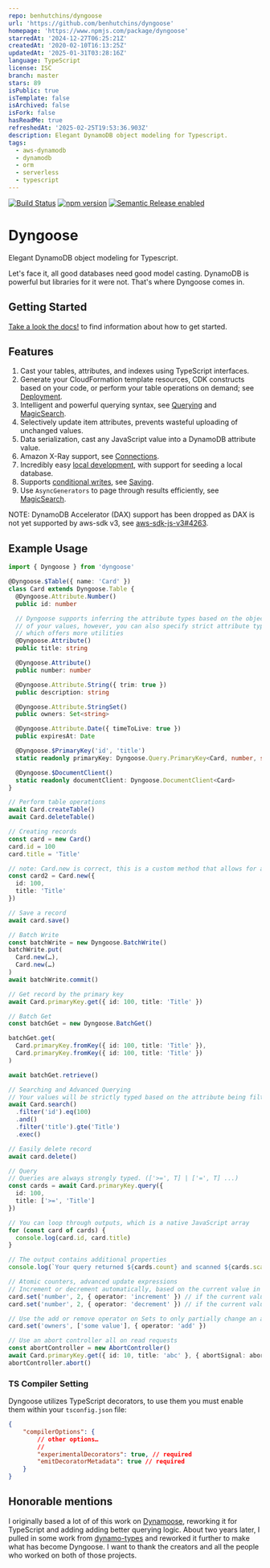 ```yaml
---
repo: benhutchins/dyngoose
url: 'https://github.com/benhutchins/dyngoose'
homepage: 'https://www.npmjs.com/package/dyngoose'
starredAt: '2024-12-27T06:25:21Z'
createdAt: '2020-02-10T16:13:25Z'
updatedAt: '2025-01-31T03:28:16Z'
language: TypeScript
license: ISC
branch: master
stars: 89
isPublic: true
isTemplate: false
isArchived: false
isFork: false
hasReadMe: true
refreshedAt: '2025-02-25T19:53:36.903Z'
description: Elegant DynamoDB object modeling for Typescript.
tags:
  - aws-dynamodb
  - dynamodb
  - orm
  - serverless
  - typescript
---
```


[![Build Status](https://github.com/benhutchins/dyngoose/workflows/workflow/badge.svg)](https://github.com/benhutchins/dyngoose/actions)
[![npm version](https://badge.fury.io/js/dyngoose.svg)](https://badge.fury.io/js/dyngoose)
[![Semantic Release enabled](https://img.shields.io/badge/%20%20%F0%9F%93%A6%F0%9F%9A%80-semantic--release-e10079.svg)](https://github.com/semantic-release/semantic-release)


# Dyngoose

Elegant DynamoDB object modeling for Typescript.

Let's face it, all good databases need good model casting. DynamoDB is powerful but libraries for it were not. That's where Dyngoose comes in.

## Getting Started

[Take a look the docs!](https://github.com/benhutchins/dyngoose/blob/master/docs/Home.md) to find information about how to get started.

## Features

1. Cast your tables, attributes, and indexes using TypeScript interfaces.
1. Generate your CloudFormation template resources, CDK constructs based on your code, or perform your table operations on demand; see [Deployment](./docs/Deployment.md).
1. Intelligent and powerful querying syntax, see [Querying](./docs/Querying.md) and [MagicSearch](./docs/MagicSearch.md).
1. Selectively update item attributes, prevents wasteful uploading of unchanged values.
1. Data serialization, cast any JavaScript value into a DynamoDB attribute value.
1. Amazon X-Ray support, see [Connections](./docs/Connections.md).
1. Incredibly easy [local development](./docs/Development.md), with support for seeding a local database.
1. Supports [conditional writes](https://docs.aws.amazon.com/amazondynamodb/latest/developerguide/WorkingWithItems.html#WorkingWithItems.ConditionalUpdate), see [Saving](./docs/Saving.md#saveconditions).
1. Use `AsyncGenerators` to page through results efficiently, see [MagicSearch](./docs/MagicSearch.md).

NOTE: DynamoDB Accelerator (DAX) support has been dropped as DAX is not yet supported by aws-sdk v3, see [aws-sdk-js-v3#4263](https://github.com/aws/aws-sdk-js-v3/issues/4263).

## Example Usage
```typescript
import { Dyngoose } from 'dyngoose'

@Dyngoose.$Table({ name: 'Card' })
class Card extends Dyngoose.Table {
  @Dyngoose.Attribute.Number()
  public id: number

  // Dyngoose supports inferring the attribute types based on the object types
  // of your values, however, you can also specify strict attribute types,
  // which offers more utilities
  @Dyngoose.Attribute()
  public title: string

  @Dyngoose.Attribute()
  public number: number

  @Dyngoose.Attribute.String({ trim: true })
  public description: string

  @Dyngoose.Attribute.StringSet()
  public owners: Set<string>

  @Dyngoose.Attribute.Date({ timeToLive: true })
  public expiresAt: Date

  @Dyngoose.$PrimaryKey('id', 'title')
  static readonly primaryKey: Dyngoose.Query.PrimaryKey<Card, number, string>

  @Dyngoose.$DocumentClient()
  static readonly documentClient: Dyngoose.DocumentClient<Card>
}

// Perform table operations
await Card.createTable()
await Card.deleteTable()

// Creating records
const card = new Card()
card.id = 100
card.title = 'Title'

// note: Card.new is correct, this is a custom method that allows for a strongly-typed object
const card2 = Card.new({
  id: 100,
  title: 'Title'
})

// Save a record
await card.save()

// Batch Write
const batchWrite = new Dyngoose.BatchWrite()
batchWrite.put(
  Card.new(…),
  Card.new(…)
)
await batchWrite.commit()

// Get record by the primary key
await Card.primaryKey.get({ id: 100, title: 'Title' })

// Batch Get
const batchGet = new Dyngoose.BatchGet()

batchGet.get(
  Card.primaryKey.fromKey({ id: 100, title: 'Title' }),
  Card.primaryKey.fromKey({ id: 100, title: 'Title' })
)

await batchGet.retrieve()

// Searching and Advanced Querying
// Your values will be strictly typed based on the attribute being filtered
await Card.search()
  .filter('id').eq(100)
  .and()
  .filter('title').gte('Title')
  .exec()

// Easily delete record
await card.delete()

// Query
// Queries are always strongly typed. (['>=', T] | ['=', T] ...)
const cards = await Card.primaryKey.query({
  id: 100,
  title: ['>=', 'Title']
})

// You can loop through outputs, which is a native JavaScript array
for (const card of cards) {
  console.log(card.id, card.title)
}

// The output contains additional properties
console.log(`Your query returned ${cards.count} and scanned ${cards.scannedCount} documents`)

// Atomic counters, advanced update expressions
// Increment or decrement automatically, based on the current value in DynamoDB
card.set('number', 2, { operator: 'increment' }) // if the current value had been 5, it would now be 7
card.set('number', 2, { operator: 'decrement' }) // if the current value had been 5, it would now be 3

// Use the add or remove operator on Sets to only partially change an attribute
card.set('owners', ['some value'], { operator: 'add' })

// Use an abort controller all on read requests
const abortController = new AbortController()
await Card.primaryKey.get({ id: 10, title: 'abc' }, { abortSignal: abortController.signal })
abortController.abort()
```

### TS Compiler Setting
Dyngoose utilizes TypeScript decorators, to use them you must enable them within your `tsconfig.json` file:

```json
{
    "compilerOptions": {
        // other options…
        //
        "experimentalDecorators": true, // required
        "emitDecoratorMetadata": true // required
    }
}
```

## Honorable mentions

I originally based a lot of of this work on [Dynamoose](https://github.com/dynamoosejs/dynamoose), reworking it for TypeScript and adding adding better querying logic. About two years later, I pulled in some work from [dynamo-types](https://github.com/balmbees/dynamo-types) and reworked it further to make what has become Dyngoose. I want to thank the creators and all the people who worked on both of those projects.
